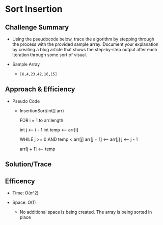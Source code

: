 # Sort Insertion

## Challenge Summary

* Using the pseudocode below, trace the algorithm by stepping through the process with the provided sample array. Document your explanation by creating a blog article that shows the step-by-step output after each iteration through some sort of visual.

* Sample Array

  * ```[8,4,23,42,16,15]```

## Approach & Efficiency

* Pseudo Code

  * InsertionSort(int[] arr)

    FOR i = 1 to arr.length

    int j <-- i - 1
    int temp <-- arr[i]

    WHILE j >= 0 AND temp < arr[j]
    arr[j + 1] <-- arr[j]
    j <-- j - 1

    arr[j + 1] <-- temp

## Solution/Trace

## Efficency

* Time: O(n^2)

* Space: O(1)

  * No additional space is being created. The array is being sorted in place
